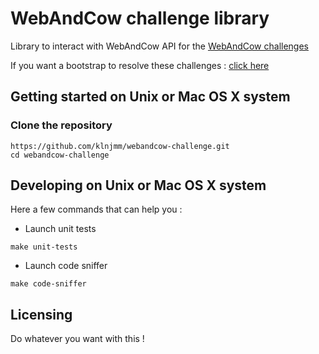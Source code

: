# WebAndCow challenge library

Library to interact with WebAndCow API for the [WebAndCow challenges](https://code-challenge.webandcow.com)

If you want a bootstrap to resolve these challenges : [click here](https://github.com/klnjmm/webandcow-challenge-bootstrap)

## Getting started on Unix or Mac OS X system

### Clone the repository
```shell
https://github.com/klnjmm/webandcow-challenge.git
cd webandcow-challenge
```

## Developing on Unix or Mac OS X system
Here a few commands that can help you :

* Launch unit tests
```shell
make unit-tests
```

* Launch code sniffer
```
make code-sniffer
```

## Licensing
Do whatever you want with this !
